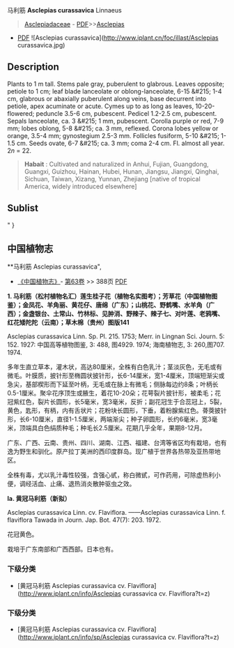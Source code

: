 马利筋 **Asclepias curassavica** Linnaeus

> [Asclepiadaceae](http://www.iplant.cn/info/Asclepiadaceae?t=foc) - [PDF](http://www.iplant.cn/foc/pdf/Asclepiadaceae.pdf)>>[Asclepias](http://www.iplant.cn/info/Asclepias?t=foc)
 - [PDF](http://www.iplant.cn/foc/pdf/Asclepias.pdf)
![Asclepias curassavica](http://www.iplant.cn/foc/illast/Asclepias curassavica.jpg)

## Description

Plants to 1 m tall. Stems pale gray, puberulent to glabrous. Leaves opposite; petiole to 1 cm; leaf blade lanceolate or oblong-lanceolate, 6-15 &amp;#215; 1-4 cm, glabrous or abaxially puberulent along veins, base decurrent into petiole, apex acuminate or acute. Cymes up to as long as leaves, 10-20-flowered; peduncle 3.5-6 cm, pubescent. Pedicel 1.2-2.5 cm, pubescent. Sepals lanceolate, ca. 3 &amp;#215; 1 mm, pubescent. Corolla purple or red, 7-9 mm; lobes oblong, 5-8 &amp;#215; ca. 3 mm, reflexed. Corona lobes yellow or orange, 3.5-4 mm; gynostegium 2.5-3 mm. Follicles fusiform, 5-10 &amp;#215; 1-1.5 cm. Seeds ovate, 6-7 &amp;#215; ca. 3 mm; coma 2-4 cm. Fl. almost all year. 2*n* = 22.

> **Habait** : 
> Cultivated and naturalized in Anhui, Fujian, Guangdong, Guangxi, Guizhou, Hainan, Hubei, Hunan, Jiangsu, Jiangxi, Qinghai, Sichuan, Taiwan, Xizang, Yunnan, Zhejiang [native of tropical America, widely introduced elsewhere]

## Sublist
"
}
## 中国植物志


**马利筋 Asclepias curassavica",


* [《中国植物志》](http://www.iplant.cn/frps)- [第63卷](http://www.iplant.cn/frps/vol/63) >> 388页 [PDF](http://www.iplant.cn/frps/pdf/63/388.pdf)

**1. 马利筋（松村植物名汇）莲生桂子花（植物名实图考）；芳草花（中国植物图鉴）；金凤花、羊角丽、黄花仔、唐绵（广东）；山桃花、野鹤嘴、水羊角（广西）；金盏银台、土常山、竹林标、见肿消、野辣子、辣子七、对叶莲、老鸦嘴、红花矮陀陀（云南）；草木棉（贵州）图版141**

Asclepias curassavica Linn. Sp. Pl. 215. 1753; Merr. in Lingnan Sci. Journ. 5: 152. 1927: 中国高等植物图鉴, 3: 488, 图4929. 1974; 海南植物志, 3: 260,图707. 1974.

多年生直立草本，灌木状，高达80厘米，全株有白色乳汁；茎淡灰色，无毛或有微毛。叶膜质，披针形至椭圆状披针形，长6-14厘米，宽1-4厘米，顶端短渐尖或急尖，基部楔形而下延至叶柄，无毛或在脉上有微毛；侧脉每边约8条；叶柄长0.5-1厘米。聚伞花序顶生或腋生，着花10-20朵；花萼裂片披针形，被柔毛；花冠紫红色，裂片长圆形，长5毫米，宽3毫米，反折；副花冠生于合蕊冠上，5裂，黄色，匙形，有柄，内有舌状片；花粉块长圆形，下垂，着粉腺紫红色。蓇葖披针形，长6-10厘米，直径1-1.5厘米，两端渐尖；种子卵圆形，长约6毫米，宽3毫米，顶端具白色绢质种毛；种毛长2.5厘米。花期几乎全年，果期8-12月。

广东、广西、云南、贵州、四川、湖南、江西、福建、台湾等省区均有栽培，也有逸为野生和驯化。原产拉丁美洲的西印度群岛。现广植于世界各热带及亚热带地区。

全株有毒，尤以乳汁毒性较强，含强心甙，称白微甙，可作药用，可除虚热利小便，调经活血、止痛、退热消炎散肿驱虫之效。

**la. 黄冠马利筋（新拟）**

Asclepias curassavica Linn. cv. Flaviflora. ——Asclepias curassavica Linn. f. flaviflora Tawada in Journ. Jap. Bot. 47(7): 203. 1972.

花冠黄色。

栽培于广东南部和广西西部。日本也有。

### 下级分类
* [黄冠马利筋  Asclepias curassavica cv. Flaviflora](http://www.iplant.cn/info/Asclepias curassavica cv. Flaviflora?t=z)

### 下级分类
* [黄冠马利筋  Asclepias curassavica cv. Flaviflora](http://www.iplant.cn/info/sp/Asclepias curassavica cv. Flaviflora?t=z)
